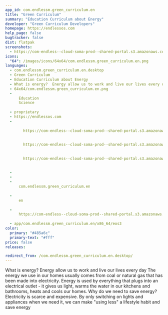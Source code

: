 ```yaml
---
app_id: com.endlessm.green_curriculum.en
title: "Green Curriculum"
summary: "Education Curriculum about Energy"
developer: "Green Curriculum Developers"
homepage: https://endlessos.com
help_page: false
bugtracker: false
dist: flatpak
screenshots:
  - https://com-endless--cloud-soma-prod--shared-portal.s3.amazonaws.com/app196.screenshots.78d6c25a-91b1-4848-9b5e-299d3b15135d.png
icons:
  "64": /images/icons/64x64/com.endlessm.green_curriculum.en.png
languages:
  - com.endlessm.green_curriculum.en.desktop
  - Green Curriculum
  - Education Curriculum about Energy
  - What is energy?  Energy allow us to work and live our lives every day  The energy we use in our homes usually comes from coal or natural gas that has been made into electricity. Energy is used by everything that plugs into an electrical outlet - it gives us light, warms the water in our kitchens and bathrooms, heats and cools our homes.  Why do we need to save energy?  Electricity is scarce and expensive. By only switching on lights and appliances when we need it, we can make "using less" a lifestyle habit and save energy
  - 64x64/com.endlessm.green_curriculum.en.png
  - 
      Education
      Science
    
  - proprietary
  - https://endlessos.com
  - 
      
        https://com-endless--cloud-soma-prod--shared-portal.s3.amazonaws.com/app196.screenshots.78d6c25a-91b1-4848-9b5e-299d3b15135d.png
      
      
        https://com-endless--cloud-soma-prod--shared-portal.s3.amazonaws.com/app196.screenshots.804ec9d1-a3bd-4a73-a8d7-08ad667293a5.png
      
      
        https://com-endless--cloud-soma-prod--shared-portal.s3.amazonaws.com/app196.screenshots.d985866e-fbd9-49ab-8103-7e1a5bccd429.png
      
    
  - 
  - 
  - 
      com.endlessm.green_curriculum.en
    
  - 
      en
    
  - 
      https://com-endless--cloud-soma-prod--shared-portal.s3.amazonaws.com/app196.appCenterThumbnail.ad8a9e22-8532-402f-8bf6-814cb2035e7f.jpg
    
  - app/com.endlessm.green_curriculum.en/x86_64/eos3
color:
  primary: "#485a6c"
  primary-text: "#fff"
price: false
releases:

redirect_from: /com.endlessm.green_curriculum.en.desktop/
---
```


<p>What is energy?  Energy allow us to work and live our lives every day  The energy we use in our homes usually comes from coal or natural gas that has been made into electricity. Energy is used by everything that plugs into an electrical outlet - it gives us light, warms the water in our kitchens and bathrooms, heats and cools our homes.  Why do we need to save energy?  Electricity is scarce and expensive. By only switching on lights and appliances when we need it, we can make "using less" a lifestyle habit and save energy</p>